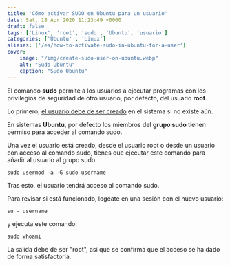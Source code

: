 ```yaml
---
title: 'Cómo activar SUDO en Ubuntu para un usuario'
date: Sat, 18 Apr 2020 11:23:49 +0000
draft: false
tags: ['Linux', 'root', 'sudo', 'Ubuntu', 'usuario']
categories: ['Ubuntu' , 'Linux']
aliases: ['/es/how-to-activate-sudo-in-ubuntu-for-a-user']
cover:
    image: "/img/create-sudo-user-on-ubuntu.webp"
    alt: "Sudo Ubuntu"
    caption: "Sudo Ubuntu"
---
```


El comando **sudo** permite a los usuarios a ejecutar programas con los privilegios de seguridad de otro usuario, por defecto, del usuario **root**.

Lo primero, [el usuario debe de ser creado](/es/posts/create-a-new-user-in-ubuntu-from-terminal/) en el sistema si no existe aún.

En sistemas **Ubuntu**, por defecto los miembros del **grupo sudo** tienen permiso para acceder al comando sudo.

Una vez el usuario está creado, desde el usuario root o desde un usuario con acceso al comando sudo, tienes que ejecutar este comando para añadir al usuario al grupo sudo.

    sudo usermod -a -G sudo username

Tras esto, el usuario tendrá acceso al comando sudo.

Para revisar si está funcionado, logéate en una sesión con el nuevo usuario:

    su - username

y ejecuta este comando:

    sudo whoami

La salida debe de ser "root", así que se confirma que el acceso se ha dado de forma satisfactoria.

